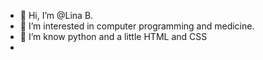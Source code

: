 - 👋 Hi, I’m @Lina B.
- 👀 I’m interested in computer programming and medicine. 
- 🌱 I’m know python and a little HTML and CSS
-



<!---
LinLin762/LinLin762 is a ✨ special ✨ repository because its `README.md` (this file) appears on your GitHub profile.
You can click the Preview link to take a look at your changes.
--->
